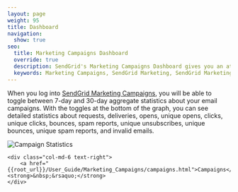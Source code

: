 ```yaml
---
layout: page
weight: 95
title: Dashboard
navigation:
  show: true
seo:
  title: Marketing Campaigns Dashboard
  override: true
  description: SendGrid's Marketing Campaigns Dashboard gives you an at-a-glance overview of your Marketing Email Campaigns information.
  keywords: Marketing Campaigns, SendGrid Marketing, SendGrid Marketing Campaigns
---
```


When you log into <a href="{{site.marketing_campaigns_url}}/overview">SendGrid Marketing Campaigns</a>, you will be able to toggle between 7-day and 30-day aggregate statistics about your email campaigns. With the toggles at the bottom of the graph, you can see detailed statistics about requests, deliveries, opens, unique opens, clicks, unique clicks, bounces, spam reports, unique unsubscribes, unique bounces, unique spam reports, and invalid emails.

![]({{root_url}}/images/stats_2.png "Campaign Statistics")

<div class="row">
    <div class="col-md-6 text-left">
    </div>

    <div class="col-md-6 text-right">
        <a href="{{root_url}}/User_Guide/Marketing_Campaigns/campaigns.html">Campaigns</a><strong>&nbsp;&rsaquo;</strong>
    </div>
</div>
